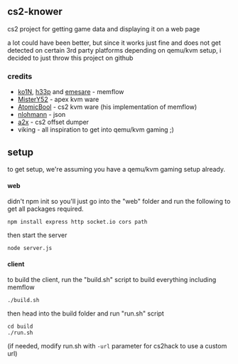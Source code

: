 ## cs2-knower

cs2 project for getting game data and displaying it on a web page

a lot could have been better, but since it works just fine and does not get detected on certain 3rd party platforms depending on qemu/kvm setup, i decided to just throw this project on github

### credits
- [ko1N](https://github.com/ko1N), [h33p](https://github.com/h33p) and [emesare](https://github.com/emesare) - memflow
- [MisterY52](https://github.com/MisterY52) - apex kvm ware
- [AtomicBool](https://github.com/AtomicBool) - cs2 kvm ware (his implementation of memflow)
- [nlohmann](https://github.com/nlohmann/json) - json
- [a2x](https://github.com/a2x) - cs2 offset dumper
- viking - all inspiration to get into qemu/kvm gaming ;)

## setup 
to get setup, we're assuming you have a qemu/kvm gaming setup already.

#### web
didn't npm init so you'll just go into the "web" folder and run the following to get all packages required.
```
npm install express http socket.io cors path
```
then start the server
```
node server.js
```

#### client
to build the client, run the "build.sh" script to build everything including memflow
```
./build.sh
```
then head into the build folder and run "run.sh" script
```
cd build
./run.sh
```
(if needed, modify run.sh with ```-url``` parameter for cs2hack to use a custom url)
